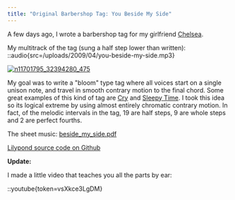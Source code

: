 ```yaml
---
title: "Original Barbershop Tag: You Beside My Side"
---
```


A few days ago, I wrote a barbershop tag for my girlfriend [Chelsea](http://www.chelseahollow.com).

My multitrack of the tag (sung a half step lower than written):
::audio{src=/uploads/2009/04/you-beside-my-side.mp3}

[![n11701795_32394280_475](/uploads/2009/04/n11701795_32394280_475-500x375.jpg "n11701795_32394280_475")](/uploads/2009/04/n11701795_32394280_475.jpg)

My goal was to write a "bloom" type tag where all voices start on a single unison note, and travel in smooth contrary motion to the final chord. Some great examples of this kind of tag are [Cry](/blog/barbershop-multi-track-cry/) and [Sleepy Time](/blog/tag-sleepy-time-down-south/). I took this idea so its logical extreme by using almost entirely chromatic contrary motion. In fact, of the melodic intervals in the tag, 19 are half steps, 9 are whole steps and 2 are perfect fourths.

The sheet music: [beside_my_side.pdf](/uploads/2009/04/beside_my_side.pdf)

[Lilypond source code on Github](https://github.com/captbaritone/eldredge-you_beside_my_side)

**Update:**

I made a little video that teaches you all the parts by ear:

::youtube{token=vsXkce3LgDM}
